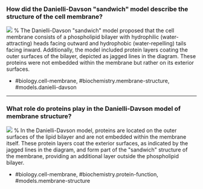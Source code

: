 ### How did the Danielli-Davson "sandwich" model describe the structure of the cell membrane?

![](https://cdn.mathpix.com/cropped/2024_06_22_5a73fcc97110dc2da6efg-1.jpg?height=613&width=1178&top_left_y=208&top_left_x=173)
% 
The Danielli-Davson "sandwich" model proposed that the cell membrane consists of a phospholipid bilayer with hydrophilic (water-attracting) heads facing outward and hydrophobic (water-repelling) tails facing inward. Additionally, the model included protein layers coating the outer surfaces of the bilayer, depicted as jagged lines in the diagram. These proteins were not embedded within the membrane but rather on its exterior surfaces.

- #biology.cell-membrane, #biochemistry.membrane-structure, #models.danielli-davson  

---

### What role do proteins play in the Danielli-Davson model of membrane structure?

![](https://cdn.mathpix.com/cropped/2024_06_22_5a73fcc97110dc2da6efg-1.jpg?height=613&width=1178&top_left_y=208&top_left_x=173)
%
In the Danielli-Davson model, proteins are located on the outer surfaces of the lipid bilayer and are not embedded within the membrane itself. These protein layers coat the exterior surfaces, as indicated by the jagged lines in the diagram, and form part of the "sandwich" structure of the membrane, providing an additional layer outside the phospholipid bilayer.

- #biology.cell-membrane, #biochemistry.protein-function, #models.membrane-structure  